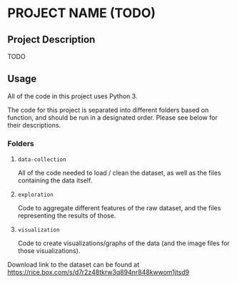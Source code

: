 # PROJECT NAME (TODO)

## Project Description
TODO

## Usage
All of the code in this project uses Python 3.

The code for this project is separated into different folders based on function, and should be run in a designated order. Please see below for their descriptions.

### Folders
1. `data-collection`
    <p>
    All of the code needed to load / clean the dataset, as well as the files containing the data itself.
    </p>
2. `exploration`
    <p>
    Code to aggregate different features of the raw dataset, and the files representing the results of those.
    </p>
3. `visualization`
    <p>
    Code to create visualizations/graphs of the data (and the image files for those visualizations).
    </p>

Download link to the dataset can be found at https://rice.box.com/s/d7r2z48tkrw3q894nr848kwwom1jtsd9

